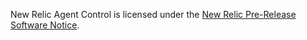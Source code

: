New Relic Agent Control is licensed under the [New Relic Pre-Release Software Notice](https://github.com/newrelic/newrelic-agent-control/blob/main/LICENSE.md). 
